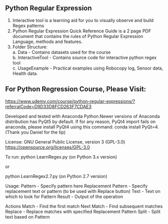 ## Python Regular Expression
1. Interactive tool is a learning aid for you to visually observe and build Regex patterns    
2. Python Regular Expression Quick Reference Guide is a 2 page PDF document that contains the rules of Python Regular Expression Language, methods and features.  
3. Folder Structure:  
a. Data - Contains datasets used for the course  
b. InteractiveTool - Contains source code for interactive python regex tool  
c. UsageExample - Practical examples using Robocopy log, Sensor data, Health data.  

## For Python Regression Course, Please Visit:
https://www.udemy.com/course/python-regular-expressions/?referralCode=D9D33D8FCD263F7CDAE3  

Developed and tested with Anaconda Python.Newer versions of Anaconda distribution has PyQt5 by default.  If for any reason, PyQt4 import fails on anaconda, please install PyQt4 using this command: conda install PyQt=4. (Thank you Daniel for the tip)  

License: GNU General Public License, version 3 (GPL-3.0) https://opensource.org/licenses/GPL-3.0

To run:
python LearnRegex.py  (on Python 3.x version)

or

python LearnRegex2.7.py  (on Python 2.7 version)

Usage:
Pattern - Specify pattern here
Replacement Pattern - Specify replacement text or pattern (to be used with Replace button)
Text - Text on which to look for Pattern
Result - Output of the operation

Actions
Match - Find the first match
Next Match - Find subsequent matches
Replace - Replace matches with specified Replacement Pattern
Split - Split text based on Pattern
